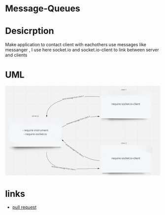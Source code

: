 # Message-Queues

# Desicrption

Make application to contact client with eachothers use messages like messanger , I use here socket.io and socket.io-client to link between server and clients

# UML 

![](./messageQeueu.png)


# links 

- [pull request](https://github.com/WalidAlrefai/Message-Queues/pull/1)
